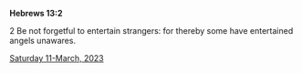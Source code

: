 **Hebrews 13:2**

2 Be not forgetful to entertain strangers: for thereby some have entertained angels unawares.

[Saturday 11-March, 2023](https://t.me/s/daily_scripture)
